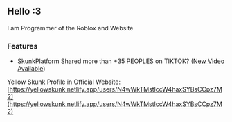## Hello :3

I am Programmer of the Roblox and Website

### Features
- SkunkPlatform Shared more than +35 PEOPLES on TIKTOK? ([New Video Available](https://www.tiktok.com/@skunkplatformer/video/7524621641486306616))

Yellow Skunk Profile in Official Website: [https://yellowskunk.netlify.app/users/N4wWkTMstlccW4haxSYBsCCpz7M2](https://yellowskunk.netlify.app/users/N4wWkTMstlccW4haxSYBsCCpz7M2)
